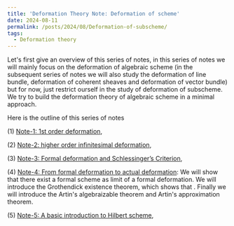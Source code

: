 ```yaml
---
title: 'Deformation Theory Note: Deformation of scheme'
date: 2024-08-11
permalink: /posts/2024/08/Deformation-of-subscheme/
tags:
  - Deformation theory
---
```


Let's first give an overview of this series of notes, in this series of notes we will mainly focus on the deformation of algebraic scheme (in the subsequent series of notes we will also study the deformation of line bundle, deformation of coherent sheaves and deformation of vector bundle) but for now, just restrict ourself in the study of deformation of subscheme. We try to build the deformation theory of algebraic scheme in a minimal approach. 

Here is the outline of this series of notes

(1) [Note-1: 1st order deformation](https://yilimath.github.io/files/Deformation/1stDef.pdf),

(2) [Note-2: higher order infinitesimal deformation](https://yilimath.github.io/files/Deformation/higherDef.pdf),

(3) [Note-3: Formal deformation and Schlessinger’s Criterion](https://yilimath.github.io/files/Deformation/FormalDef.pdf),

(4) [Note-4: From formal deformation to actual deformation]((https://yilimath.github.io/files/Deformation/ArtinDef.pdf)): We will show that there exist a formal scheme as limit of a formal deformation. We will introduce the Grothendick existence theorem, which shows that . Finally we will introduce the Artin's algebraizable theorem and Artin's approximation theorem. 

(5) [Note-5: A basic introduction to Hilbert scheme](https://yilimath.github.io/files/Deformation/HilbertScheme.pdf),

